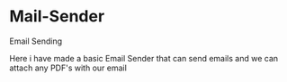 # Mail-Sender
Email Sending

Here i have made a basic Email Sender that can send emails and we can attach any PDF's with our email
